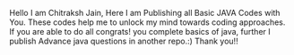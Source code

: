 Hello I am Chitraksh Jain,
Here I am Publishing all Basic JAVA Codes with You.
These codes help me to unlock my mind towards coding approaches.
If you are able to do all congrats! you complete basics of java,
further I publish Advance java questions in another repo.:)
Thank you!!
